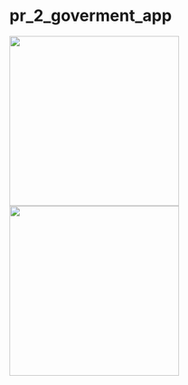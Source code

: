 # pr_2_goverment_app

<img src = "https://github.com/nikunjparmar21899/advanced_flutter/assets/121547318/646b724e-f9cb-4d02-bf88-08826541903b" width = "300">

<img src = "https://github.com/nikunjparmar21899/advanced_flutter/assets/121547318/0a81355d-9908-4586-a405-054ccbebd981" width = "300">

